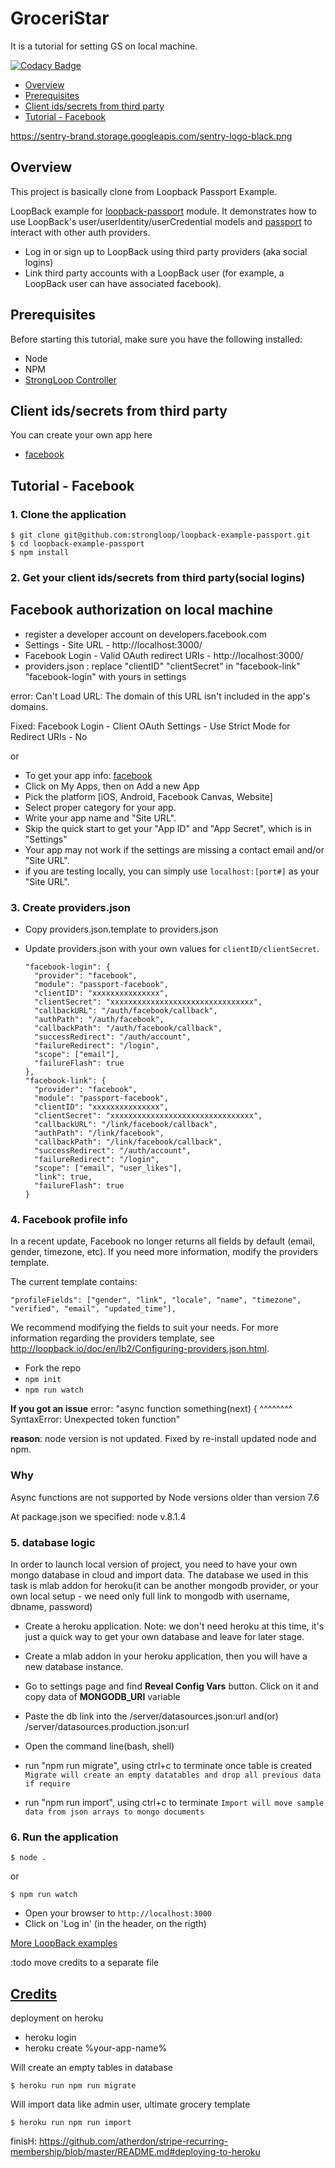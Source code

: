 # GroceriStar

It is a tutorial for setting GS on local machine.

[![Codacy Badge](https://api.codacy.com/project/badge/Grade/76fe5b42fcc04691a06381ed1d26171b)](https://www.codacy.com/app/atherdon/loopback-fb-login?utm_source=github.com&amp;utm_medium=referral&amp;utm_content=atherdon/loopback-fb-login&amp;utm_campaign=Badge_Grade)

- [Overview](#overview)
- [Prerequisites](#prerequisites)
- [Client ids/secrets from third party](#client-idssecrets-from-third-party)
- [Tutorial - Facebook](#tutorial---facebook)

https://sentry-brand.storage.googleapis.com/sentry-logo-black.png

## Overview

This project is basically clone from Loopback Passport Example.

LoopBack example for [loopback-passport](https://github.com/strongloop/loopback-passport) module. It demonstrates how to use
LoopBack's user/userIdentity/userCredential models and [passport](http://passportjs.org) to interact with other auth providers.

- Log in or sign up to LoopBack using third party providers (aka social logins)
- Link third party accounts with a LoopBack user (for example, a LoopBack user can have associated facebook).


## Prerequisites

Before starting this tutorial, make sure you have the following installed:

- Node
- NPM
- [StrongLoop Controller](https://github.com/strongloop/strongloop)

## Client ids/secrets from third party

You can create your own app here

- [facebook](https://developers.facebook.com/apps)


## Tutorial - Facebook

### 1. Clone the application

```
$ git clone git@github.com:strongloop/loopback-example-passport.git
$ cd loopback-example-passport
$ npm install
```

### 2. Get your client ids/secrets from third party(social logins)

## Facebook authorization on local machine
 - register a developer account on developers.facebook.com
 - Settings - Site URL - http://localhost:3000/
 - Facebook Login - Valid OAuth redirect URIs - http://localhost:3000/
 - providers.json : replace "clientID" "clientSecret" in "facebook-link" "facebook-login" with yours in settings
 
 error: Can't Load URL: The domain of this URL isn't included in the app's domains.
 
 Fixed: Facebook Login - Client OAuth Settings - Use Strict Mode for Redirect URIs - No
 
 or 

- To get your app info: [facebook](https://developers.facebook.com/apps)
- Click on My Apps, then on Add a new App
- Pick the platform [iOS, Android, Facebook Canvas, Website]
- Select proper category for your app.
- Write your app name and "Site URL".
- Skip the quick start to get your "App ID" and "App Secret", which is in "Settings"
- Your app may not work if the settings are missing a contact email and/or "Site URL".
- if you are testing locally, you can simply use `localhost:[port#]` as your "Site URL".

### 3. Create providers.json

- Copy providers.json.template to providers.json
- Update providers.json with your own values for `clientID/clientSecret`.

  ```
  "facebook-login": {
    "provider": "facebook",
    "module": "passport-facebook",
    "clientID": "xxxxxxxxxxxxxxx",
    "clientSecret": "xxxxxxxxxxxxxxxxxxxxxxxxxxxxxxxx",
    "callbackURL": "/auth/facebook/callback",
    "authPath": "/auth/facebook",
    "callbackPath": "/auth/facebook/callback",
    "successRedirect": "/auth/account",
    "failureRedirect": "/login",
    "scope": ["email"],
    "failureFlash": true
  },
  "facebook-link": {
    "provider": "facebook",
    "module": "passport-facebook",
    "clientID": "xxxxxxxxxxxxxxx",
    "clientSecret": "xxxxxxxxxxxxxxxxxxxxxxxxxxxxxxxx",
    "callbackURL": "/link/facebook/callback",
    "authPath": "/link/facebook",
    "callbackPath": "/link/facebook/callback",
    "successRedirect": "/auth/account",
    "failureRedirect": "/login",
    "scope": ["email", "user_likes"],
    "link": true,
    "failureFlash": true
  }
  ```

### 4. Facebook profile info

In a recent update, Facebook no longer returns all fields by default (email, gender, timezone, etc).
If you need more information, modify the providers template.

The current template contains:
```
"profileFields": ["gender", "link", "locale", "name", "timezone", "verified", "email", "updated_time"],

```
We recommend modifying the fields to suit your needs. For more information regarding the providers template, see http://loopback.io/doc/en/lb2/Configuring-providers.json.html.

- Fork the repo
 - `npm init` 
 - `npm run watch` 
 
 **If you got an issue**
error: "async function something(next) {
 ^^^^^^^^
 SyntaxError: Unexpected token function"
 
 **reason**: node version is not updated. Fixed by re-install updated node and npm.
 
 ### Why
 Async functions are not supported by Node versions older than version 7.6
  		  
 At package.json we specified:  node v.8.1.4
 
 ### 5. database logic

In order to launch local version of project, you need to have your own mongo database in cloud and import data. 
The database we used in this task is mlab addon for heroku(it can be another mongodb provider, or your own local setup - we need only full link to mongodb with username, dbname, password)

- Create a heroku application. Note: we don't need heroku at this time, it's just a quick way to get your own database and leave for later stage.

- Create a mlab addon in your heroku application, then you will have a new database instance.
- Go to settings page and find **Reveal Config Vars** button. Click on it and copy data of **MONGODB_URI** variable

- Paste the db link into the /server/datasources.json:url and(or) /server/datasources.production.json:url

- Open the command line(bash, shell)

- run "npm run migrate", using ctrl+c to terminate once table is created
`Migrate will create an empty datatables and drop all previous data if require`

- run "npm run import", using ctrl+c to terminate
`Import will move sample data from json arrays to mongo documents`

### 6. Run the application
  		  
  ```	
  $ node .
  ```
  		  
 or 
 
 ```
 $ npm run watch
 ```
 
 

- Open your browser to `http://localhost:3000`
- Click on 'Log in' (in the header, on the rigth)


[More LoopBack examples](https://loopback.io/doc/en/lb3/Tutorials-and-examples.html)

:todo move credits to a separate file

## [Credits](/credits.md)


 deployment on heroku
 
 - heroku login
 - heroku create %your-app-name%
 
 Will create an empty tables in database
 ```
 $ heroku run npm run migrate
 ```
 
 Will import data like admin user, ultimate grocery template
 ```
 $ heroku run npm run import
 ```
 
 finisH: https://github.com/atherdon/stripe-recurring-membership/blob/master/README.md#deploying-to-heroku
 

